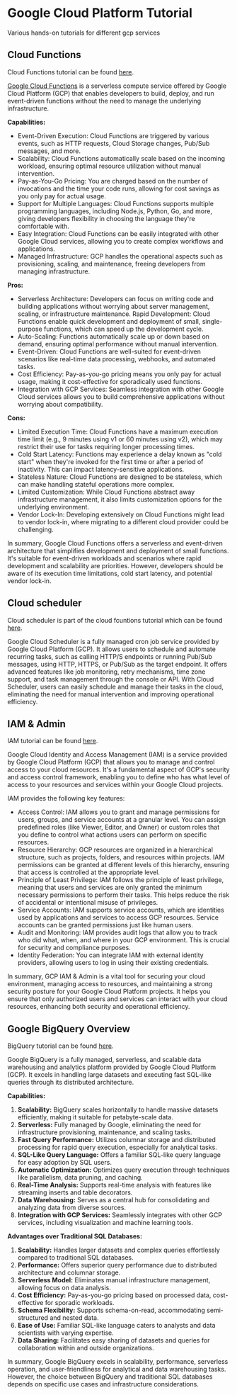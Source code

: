 # Google Cloud Platform Tutorial

Various hands-on tutorials for different gcp services

## Cloud Functions

Cloud Functions tutorial can be found [here](./cloud_functions/README.md).

[Google Cloud Functions](https://cloud.google.com/functions/docs) is a serverless compute service offered by Google Cloud Platform (GCP) that enables developers to build, deploy, and run event-driven functions without the need to manage the underlying infrastructure.

**Capabilities:**

- Event-Driven Execution: Cloud Functions are triggered by various events, such as HTTP requests, Cloud Storage changes, Pub/Sub messages, and more.
- Scalability: Cloud Functions automatically scale based on the incoming workload, ensuring optimal resource utilization without manual intervention.
- Pay-as-You-Go Pricing: You are charged based on the number of invocations and the time your code runs, allowing for cost savings as you only pay for actual usage.
- Support for Multiple Languages: Cloud Functions supports multiple programming languages, including Node.js, Python, Go, and more, giving developers flexibility in choosing the language they're comfortable with.
- Easy Integration: Cloud Functions can be easily integrated with other Google Cloud services, allowing you to create complex workflows and applications.
- Managed Infrastructure: GCP handles the operational aspects such as provisioning, scaling, and maintenance, freeing developers from managing infrastructure.

**Pros:**

- Serverless Architecture: Developers can focus on writing code and building applications without worrying about server management, scaling, or infrastructure maintenance.
  Rapid Development: Cloud Functions enable quick development and deployment of small, single-purpose functions, which can speed up the development cycle.
- Auto-Scaling: Functions automatically scale up or down based on demand, ensuring optimal performance without manual intervention.
- Event-Driven: Cloud Functions are well-suited for event-driven scenarios like real-time data processing, webhooks, and automated tasks.
- Cost Efficiency: Pay-as-you-go pricing means you only pay for actual usage, making it cost-effective for sporadically used functions.
- Integration with GCP Services: Seamless integration with other Google Cloud services allows you to build comprehensive applications without worrying about compatibility.

**Cons:**

- Limited Execution Time: Cloud Functions have a maximum execution time limit (e.g., 9 minutes using v1 or 60 minutes using v2), which may restrict their use for tasks requiring longer processing times.
- Cold Start Latency: Functions may experience a delay known as "cold start" when they're invoked for the first time or after a period of inactivity. This can impact latency-sensitive applications.
- Stateless Nature: Cloud Functions are designed to be stateless, which can make handling stateful operations more complex.
- Limited Customization: While Cloud Functions abstract away infrastructure management, it also limits customization options for the underlying environment.
- Vendor Lock-In: Developing extensively on Cloud Functions might lead to vendor lock-in, where migrating to a different cloud provider could be challenging.

In summary, Google Cloud Functions offers a serverless and event-driven architecture that simplifies development and deployment of small functions. It's suitable for event-driven workloads and scenarios where rapid development and scalability are priorities. However, developers should be aware of its execution time limitations, cold start latency, and potential vendor lock-in.

## Cloud scheduler

Cloud scheduler is part of the cloud fcuntions tutorial which can be found [here](./cloud_functions/README.md).

Google Cloud Scheduler is a fully managed cron job service provided by Google Cloud Platform (GCP). It allows users to schedule and automate recurring tasks, such as calling HTTP/S endpoints or running Pub/Sub messages, using HTTP, HTTPS, or Pub/Sub as the target endpoint. It offers advanced features like job monitoring, retry mechanisms, time zone support, and task management through the console or API. With Cloud Scheduler, users can easily schedule and manage their tasks in the cloud, eliminating the need for manual intervention and improving operational efficiency.

## IAM & Admin

IAM tutorial can be found [here](./iam/README.md).

Google Cloud Identity and Access Management (IAM) is a service provided by Google Cloud Platform (GCP) that allows you to manage and control access to your cloud resources. It's a fundamental aspect of GCP's security and access control framework, enabling you to define who has what level of access to your resources and services within your Google Cloud projects.

IAM provides the following key features:

- Access Control: IAM allows you to grant and manage permissions for users, groups, and service accounts at a granular level. You can assign predefined roles (like Viewer, Editor, and Owner) or custom roles that you define to control what actions users can perform on specific resources.
- Resource Hierarchy: GCP resources are organized in a hierarchical structure, such as projects, folders, and resources within projects. IAM permissions can be granted at different levels of this hierarchy, ensuring that access is controlled at the appropriate level.
- Principle of Least Privilege: IAM follows the principle of least privilege, meaning that users and services are only granted the minimum necessary permissions to perform their tasks. This helps reduce the risk of accidental or intentional misuse of privileges.
- Service Accounts: IAM supports service accounts, which are identities used by applications and services to access GCP resources. Service accounts can be granted permissions just like human users.
- Audit and Monitoring: IAM provides audit logs that allow you to track who did what, when, and where in your GCP environment. This is crucial for security and compliance purposes.
- Identity Federation: You can integrate IAM with external identity providers, allowing users to log in using their existing credentials.

In summary, GCP IAM & Admin is a vital tool for securing your cloud environment, managing access to resources, and maintaining a strong security posture for your Google Cloud Platform projects. It helps you ensure that only authorized users and services can interact with your cloud resources, enhancing both security and operational efficiency.

## Google BigQuery Overview

BigQuery tutorial can be found [here](./bigquery/README.md).

Google BigQuery is a fully managed, serverless, and scalable data warehousing and analytics platform provided by Google Cloud Platform (GCP). It excels in handling large datasets and executing fast SQL-like queries through its distributed architecture.

**Capabilities:**

1. **Scalability:** BigQuery scales horizontally to handle massive datasets efficiently, making it suitable for petabyte-scale data.
2. **Serverless:** Fully managed by Google, eliminating the need for infrastructure provisioning, maintenance, and scaling tasks.
3. **Fast Query Performance:** Utilizes columnar storage and distributed processing for rapid query execution, especially for analytical tasks.
4. **SQL-Like Query Language:** Offers a familiar SQL-like query language for easy adoption by SQL users.
5. **Automatic Optimization:** Optimizes query execution through techniques like parallelism, data pruning, and caching.
6. **Real-Time Analysis:** Supports real-time analysis with features like streaming inserts and table decorators.
7. **Data Warehousing:** Serves as a central hub for consolidating and analyzing data from diverse sources.
8. **Integration with GCP Services:** Seamlessly integrates with other GCP services, including visualization and machine learning tools.

**Advantages over Traditional SQL Databases:**

1. **Scalability:** Handles larger datasets and complex queries effortlessly compared to traditional SQL databases.
2. **Performance:** Offers superior query performance due to distributed architecture and columnar storage.
3. **Serverless Model:** Eliminates manual infrastructure management, allowing focus on data analysis.
4. **Cost Efficiency:** Pay-as-you-go pricing based on processed data, cost-effective for sporadic workloads.
5. **Schema Flexibility:** Supports schema-on-read, accommodating semi-structured and nested data.
6. **Ease of Use:** Familiar SQL-like language caters to analysts and data scientists with varying expertise.
7. **Data Sharing:** Facilitates easy sharing of datasets and queries for collaboration within and outside organizations.

In summary, Google BigQuery excels in scalability, performance, serverless operation, and user-friendliness for analytical and data warehousing tasks. However, the choice between BigQuery and traditional SQL databases depends on specific use cases and infrastructure considerations.
